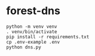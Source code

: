 # forest-dns

    python -m venv venv
    . venv/bin/activate
    pip install -r requirements.txt
    cp .env-example .env
    python dns.py
